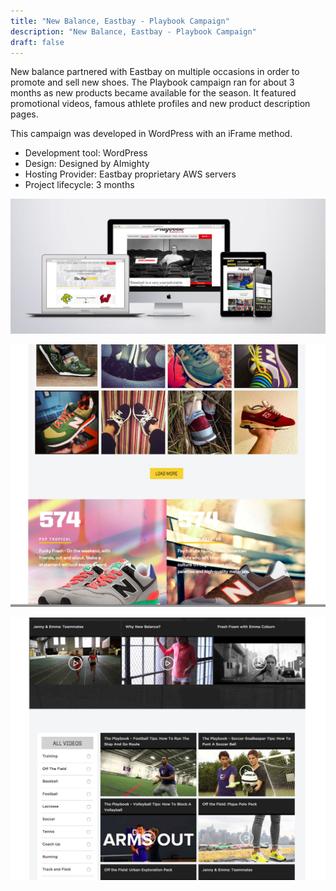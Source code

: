 ```yaml
---
title: "New Balance, Eastbay - Playbook Campaign"
description: "New Balance, Eastbay - Playbook Campaign"
draft: false
---
```


New balance partnered with Eastbay on multiple occasions in order to promote and sell new shoes. The Playbook campaign ran for about 3 months as new products became available for the season. It featured promotional videos, famous athlete profiles and new product description pages.

This campaign was developed in WordPress with an iFrame method.

- Development tool: WordPress   
- Design: Designed by Almighty 
- Hosting Provider: Eastbay proprietary AWS servers  
- Project lifecycle: 3 months 

![New Balance and Eastbay Playbook Campaign](../../assets/portfolio/almighty/feature/full-eb-nb-pb-set.png)

![New Balance and Eastbay Playbook Campaign Form 1](../../assets/portfolio/almighty/feature/full-eb-nb-pb-shoes.png)

![New Balance and Eastbay Playbook Campaign Form 2](../../assets/portfolio/almighty/feature/full-eb-nb-pb-videos.png)